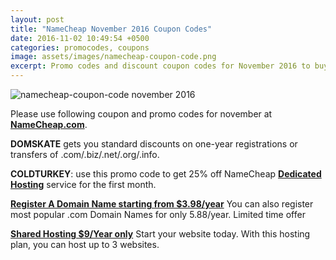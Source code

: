 ```yaml
---
layout: post
title: "NameCheap November 2016 Coupon Codes"
date: 2016-11-02 10:49:54 +0500
categories: promocodes, coupons
image: assets/images/namecheap-coupon-code.png
excerpt: Promo codes and discount coupon codes for November 2016 to buy affordable hosting and cheap Domain names from NameCheap.com.
---
```


<img src="{{site.baseurl}}/assets/images/namecheap-coupon-code.png" alt="namecheap-coupon-code november 2016">

Please use following coupon and promo codes for november at <strong><a href="namecheap.com" rel="nofollow" onmousedown="this.href='https://www.namecheap.com/?aff=65493';" title="Register Domain name and Buy Affordable Hosting">NameCheap.com</a></strong>.

**DOMSKATE** gets you standard discounts on one-year registrations or transfers of .com/.biz/.net/.org/.info.

**COLDTURKEY**: use this promo code to get 25% off NameCheap <strong><a target="_blank" href="namecheap-dedicated-servers" rel="nofollow" onmousedown="this.href='https://www.namecheap.com/hosting/dedicated-servers.aspx?aff=65493';">Dedicated Hosting</a></strong> service for the first month.

<strong><a href="register-domain-name" rel="nofollow" target="_blank" onmousedown="this.href='https://www.namecheap.com/domains/registration.aspx?aff=65493';">Register A Domain Name starting from $3.98/year</a></strong> You can also register most popular .com Domain Names for only 5.88/year. Limited time offer

<strong><a target="_blank" href="namecheap-shared-hosting" rel="nofollow" onmousedown="this.href='https://www.namecheap.com/hosting/shared.aspx?aff=65493';">Shared Hosting $9/Year only</a></strong> Start your website today. With this hosting plan, you can host up to 3 websites.